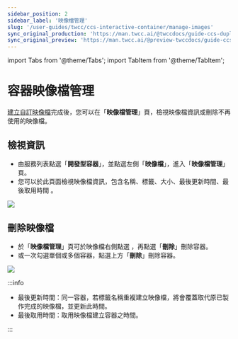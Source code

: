 ```yaml
---
sidebar_position: 2
sidebar_label: '映像檔管理'
slug: '/user-guides/twcc/ccs-interactive-container/manage-images'
sync_original_production: 'https://man.twcc.ai/@twccdocs/guide-ccs-duplicate-zh' 
sync_original_preview: 'https://man.twcc.ai/@preview-twccdocs/guide-ccs-duplicate-zh' 
---
```


import Tabs from '@theme/Tabs';
import TabItem from '@theme/TabItem';

# 容器映像檔管理

[建立自訂映像檔](/user-guides/twcc/ccs-interactive-container/containers/details/create-image.md)完成後，您可以在「**映像檔管理**」頁，檢視映像檔資訊或刪除不再使用的映像檔。


## 檢視資訊

* 由服務列表點選「**開發型容器**」，並點選左側「**映像檔**」，進入「**映像檔管理**」頁。
* 您可以於此頁面檢視映像檔資訊，包含名稱、標籤、大小、最後更新時間、最後取用時間 。

![](https://cos.twcc.ai/SYS-MANUAL/uploads/upload_2450432707f13611a571d4fc1de2e52c.png)

## 刪除映像檔
    
* 於「**映像檔管理**」頁可於映像檔右側點選 <i class="fa fa-ellipsis-v fa-20" aria-hidden="true"></i> ，再點選「**刪除**」刪除容器。
* 或一次勾選單個或多個容器，點選上方「**刪除**」刪除容器。

![](https://cos.twcc.ai/SYS-MANUAL/uploads/upload_a53986b8479d385569553534df485e28.png)


:::info
- 最後更新時間：同一容器，若標籤名稱重複建立映像檔，將會覆蓋取代原已製作完成的映像檔，並更新此時間。
- 最後取用時間：取用映像檔建立容器之時間。

:::